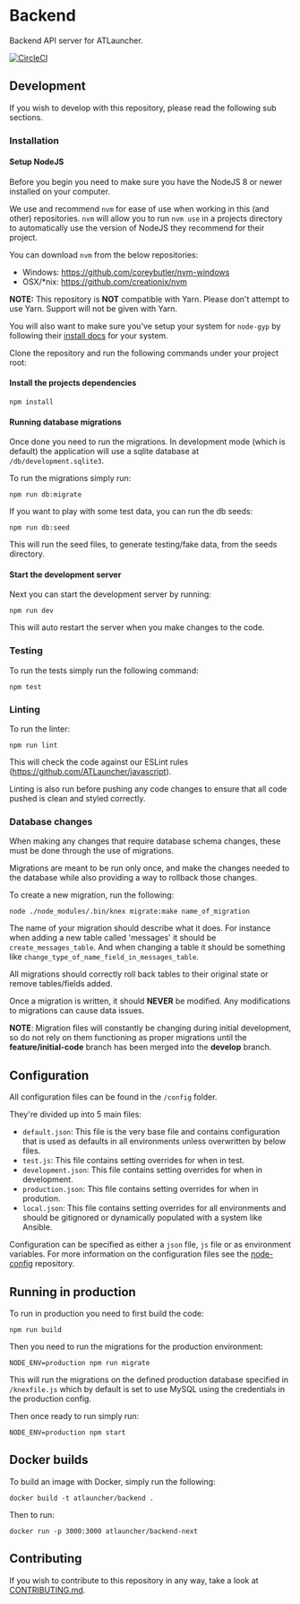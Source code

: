 # Backend

Backend API server for ATLauncher.

[![CircleCI](https://circleci.com/gh/ATLauncher/backend.svg?style=svg)](https://circleci.com/gh/ATLauncher/backend)

## Development

If you wish to develop with this repository, please read the following sub sections.

### Installation

#### Setup NodeJS

Before you begin you need to make sure you have the NodeJS 8 or newer installed on your computer.

We use and recommend `nvm` for ease of use when working in this (and other) repositories. `nvm` will allow you to run
`nvm use` in a projects directory to automatically use the version of NodeJS they recommend for their project.

You can download `nvm` from the below repositories:

* Windows: <https://github.com/coreybutler/nvm-windows>
* OSX/\*nix: <https://github.com/creationix/nvm>

**NOTE:** This repository is **NOT** compatible with Yarn. Please don't attempt to use Yarn. Support will not be given
with Yarn.

You will also want to make sure you've setup your system for `node-gyp` by following their
[install docs](https://github.com/nodejs/node-gyp#installation) for your system.

Clone the repository and run the following commands under your project root:

#### Install the projects dependencies

```shell
npm install
```

#### Running database migrations

Once done you need to run the migrations. In development mode (which is default) the application will use a sqlite
database at `/db/development.sqlite3`.

To run the migrations simply run:

```shell
npm run db:migrate
```

If you want to play with some test data, you can run the db seeds:

```shell
npm run db:seed
```

This will run the seed files, to generate testing/fake data, from the seeds directory.

#### Start the development server

Next you can start the development server by running:

```shell
npm run dev
```

This will auto restart the server when you make changes to the code.

### Testing

To run the tests simply run the following command:

```shell
npm test
```

### Linting

To run the linter:

```shell
npm run lint
```

This will check the code against our ESLint rules (<https://github.com/ATLauncher/javascript>).

Linting is also run before pushing any code changes to ensure that all code pushed is clean and styled correctly.

### Database changes

When making any changes that require database schema changes, these must be done through the use of migrations.

Migrations are meant to be run only once, and make the changes needed to the database while also providing a way to
rollback those changes.

To create a new migration, run the following:

```shell
node ./node_modules/.bin/knex migrate:make name_of_migration
```

The name of your migration should describe what it does. For instance when adding a new table called 'messages' it
should be `create_messages_table`. And when changing a table it should be something like
`change_type_of_name_field_in_messages_table`.

All migrations should correctly roll back tables to their original state or remove tables/fields added.

Once a migration is written, it should **NEVER** be modified. Any modifications to migrations can cause data issues.

**NOTE**: Migration files will constantly be changing during initial development, so do not rely on them functioning as
proper migrations until the **feature/initial-code** branch has been merged into the **develop** branch.

## Configuration

All configuration files can be found in the `/config` folder.

They're divided up into 5 main files:

* `default.json`: This file is the very base file and contains configuration that is used as defaults in all
  environments unless overwritten by below files.
* `test.js`: This file contains setting overrides for when in test.
* `development.json`: This file contains setting overrides for when in development.
* `production.json`: This file contains setting overrides for when in prodution.
* `local.json`: This file contains setting overrides for all environments and should be gitignored or dynamically
  populated with a system like Ansible.

Configuration can be specified as either a `json` file, `js` file or as environment variables. For more information on
the configuration files see the [node-config](https://github.com/lorenwest/node-config) repository.

## Running in production

To run in production you need to first build the code:

```shell
npm run build
```

Then you need to run the migrations for the production environment:

```shell
NODE_ENV=production npm run migrate
```

This will run the migrations on the defined production database specified in `/knexfile.js` which by default is set to
use MySQL using the credentials in the production config.

Then once ready to run simply run:

```shell
NODE_ENV=production npm start
```

## Docker builds

To build an image with Docker, simply run the following:

```shell
docker build -t atlauncher/backend .
```

Then to run:

```shell
docker run -p 3000:3000 atlauncher/backend-next
```

## Contributing

If you wish to contribute to this repository in any way, take a look at [CONTRIBUTING.md](CONTRIBUTING.md).
